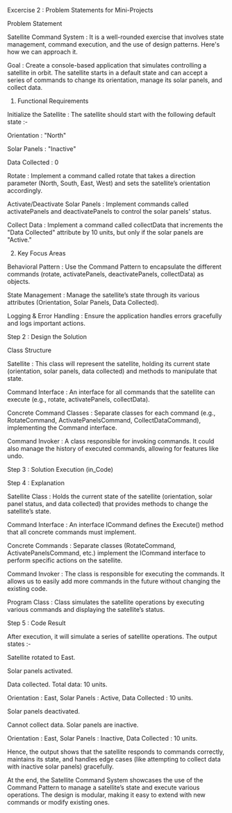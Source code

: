 Excercise 2 : Problem Statements for Mini-Projects

Problem Statement 

Satellite Command System : It is a well-rounded exercise that involves state management, command execution, and the use of design patterns. Here's how we can approach it.

Goal : Create a console-based application that simulates controlling a satellite in orbit. The satellite starts in a default state and can accept a series of commands to change its orientation, 
manage its solar panels, and collect data.

1) Functional Requirements

Initialize the Satellite : The satellite should start with the following default state :-

Orientation : "North"

Solar Panels : "Inactive"

Data Collected : 0

Rotate : Implement a command called rotate that takes a direction parameter (North, South, East, West) and sets the satellite’s orientation accordingly.

Activate/Deactivate Solar Panels : Implement commands called activatePanels and deactivatePanels to control the solar panels' status.

Collect Data : Implement a command called collectData that increments the "Data Collected" attribute by 10 units, but only if the solar panels are "Active."

2) Key Focus Areas
   
Behavioral Pattern : Use the Command Pattern to encapsulate the different commands (rotate, activatePanels, deactivatePanels, collectData) as objects.

State Management : Manage the satellite’s state through its various attributes (Orientation, Solar Panels, Data Collected).

Logging & Error Handling : Ensure the application handles errors gracefully and logs important actions.

Step 2 : Design the Solution

Class Structure

Satellite : This class will represent the satellite, holding its current state (orientation, solar panels, data collected) and methods to manipulate that state.

Command Interface : An interface for all commands that the satellite can execute (e.g., rotate, activatePanels, collectData).

Concrete Command Classes : Separate classes for each command (e.g., RotateCommand, ActivatePanelsCommand, CollectDataCommand), implementing the Command interface.

Command Invoker : A class responsible for invoking commands. It could also manage the history of executed commands, allowing for features like undo.

Step 3 : Solution Execution (in_Code)

Step 4 : Explanation

Satellite Class : Holds the current state of the satellite (orientation, solar panel status, and data collected) that provides methods to change the satellite’s state.

Command Interface : An interface ICommand defines the Execute() method that all concrete commands must implement.

Concrete Commands : Separate classes (RotateCommand, ActivatePanelsCommand, etc.) implement the ICommand interface to perform specific actions on the satellite.

Command Invoker : The class is responsible for executing the commands. It allows us to easily add more commands in the future without changing the existing code.

Program Class : Class simulates the satellite operations by executing various commands and displaying the satellite’s status.

Step 5 : Code Result

After execution, it will simulate a series of satellite operations. The output states :-

Satellite rotated to East.

Solar panels activated.

Data collected. Total data: 10 units.

Orientation : East, Solar Panels : Active, Data Collected : 10 units.

Solar panels deactivated.

Cannot collect data. Solar panels are inactive.

Orientation : East, Solar Panels : Inactive, Data Collected : 10 units.

Hence, the output shows that the satellite responds to commands correctly, maintains its state, and handles edge cases (like attempting to collect data with inactive solar panels) gracefully.

At the end, the Satellite Command System showcases the use of the Command Pattern to manage a satellite’s state and execute various operations. 
The design is modular, making it easy to extend with new commands or modify existing ones.
